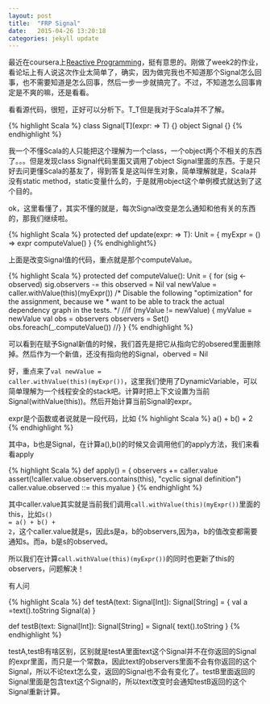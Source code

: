 ```yaml
---
layout: post
title:  "FRP Signal"
date:   2015-04-26 13:20:18
categories: jekyll update
---
```


最近在coursera上[Reactive Programming](https://www.coursera.org/course/reactive)，挺有意思的。刚做了week2的作业，看论坛上有人说这次作业太简单了，确实，因为做完我也不知道那个Signal怎么回事，也不需要知道是怎么回事，然后一步一步就搞完了。不过，不知道怎么回事肯定是不爽的嘛，还是看看。

看看源代码，很短，正好可以分析下。T_T但是我对于Scala并不了解。

{% highlight Scala %}
class Signal[T](expr: => T) {}
object Signal {}
{% endhighlight %}

我一个不懂Scala的人只能把这个理解为一个class，一个object两个不相关的东西了。。。但是发现class Signal代码里面又调用了object Signal里面的东西。于是只好去问更懂Scala的基友了，得到答复是这叫伴生对象，简单理解就是，Scala并没有static method，static变量什么的，于是就用object这个单例模式就达到了这个目的。

ok，这里看懂了，其实不懂的就是，每次Signal改变是怎么通知和他有关的东西的，那我们继续啦。

{% highlight Scala %}
protected def update(expr: => T): Unit = {
    myExpr = () => expr
    computeValue()
  }
{% endhighlight%}

上面是改变Signal值的代码，重点就是那个computeValue。

{% highlight Scala %}
  protected def computeValue(): Unit = {
    for (sig <- observed)
      sig.observers -= this
    observed = Nil
    val newValue = caller.withValue(this)(myExpr())
    /* Disable the following "optimization" for the assignment, because we
     * want to be able to track the actual dependency graph in the tests.
     */
    //if (myValue != newValue) {
      myValue = newValue
      val obs = observers
      observers = Set()
      obs.foreach(_.computeValue())
    //}
  }
{% endhighlight %}

可以看到在赋予Signal新值的时候，我们首先是把它从指向它的obsered里面删除掉。然后作为一个新值，还没有指向他的Signal，oberved = Nil

好，重点来了<code>val newValue = caller.withValue(this)(myExpr())</code>，这里我们使用了DynamicVariable，可以简单理解为一个线程安全的stack吧。计算时把上下文设置为当前Signal(withValue(this))。然后开始计算当前Signal的expr。

expr是个函数或者说就是一段代码，比如
{% highlight Scala %}
	a() + b() + 2
{% endhighlight %}

其中a，b也是Signal，在计算a(),b()的时候又会调用他们的apply方法，我们来看看apply

{% highlight Scala %}
  def apply() = {
    observers += caller.value
    assert(!caller.value.observers.contains(this), "cyclic signal definition")
    caller.value.observed ::= this
    myalue
  }
{% endhighlight %}

其中caller.value其实就是当前我们调用<code>call.withValue(this)(myExpr())</code>里面的this，比如<code>s() = a() + b() + 2</code>，这个caller.value就是s，因此s是a，b的observers,因为a，b的值改变都需要通知s。而a，b是s的observed。

所以我们在计算<code>call.withValue(this)(myExpr())</code>的同时也更新了this的observers，问题解决！


有人问

{% highlight Scala %}
def testA(text: Signal[Int]): Signal[String] = {
      val a =text().toString 
      Signal(a)
}

def testB(text: Signal[Int]): Signal[String] = Signal{
    text().toString
} 
{% endhighlight %}

testA,testB有啥区别，区别就是testA里面text这个Signal并不在你返回的Signal的expr里面，而只是一个常数a，因此text的observers里面不会有你返回的这个Signal，所以不论text怎么变，返回的Signal也不会有变化了。testB里面返回的Signal里面是包含text这个Signal的，所以text改变时会通知testB返回的这个Signal重新计算。
